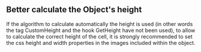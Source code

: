 ## Better calculate the Object's height
If the algorithm to calculate automatically the height is used (in other words the tag CustomHeight and the hook GetHeight have not been used), to allow to calculate the correct height of the cell, it is strongly recommended to set the css height and width properties in the images included within the object. 
